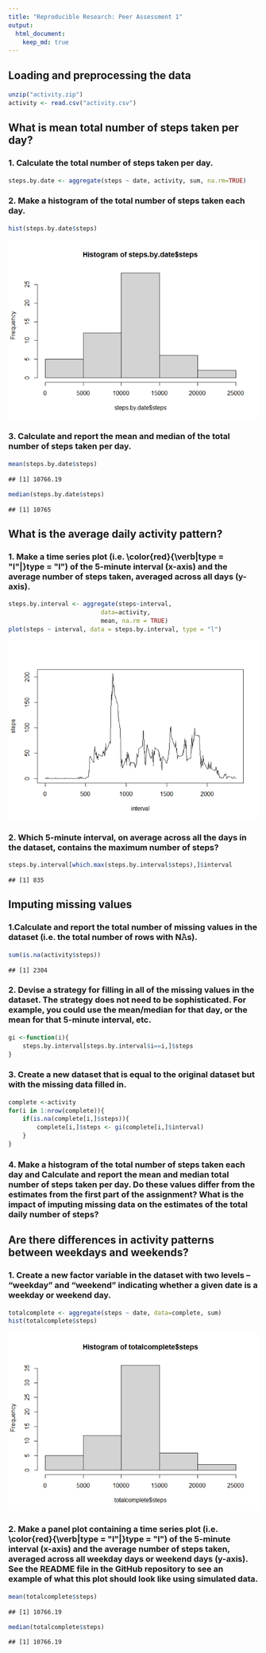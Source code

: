 ```yaml
---
title: "Reproducible Research: Peer Assessment 1"
output: 
  html_document:
    keep_md: true
---
```



## Loading and preprocessing the data

```r
unzip("activity.zip")
activity <- read.csv("activity.csv")
```

## What is mean total number of steps taken per day?

### 1. Calculate the total number of steps taken per day.


```r
steps.by.date <- aggregate(steps ~ date, activity, sum, na.rm=TRUE)
```

### 2. Make a histogram of the total number of steps taken each day.


```r
hist(steps.by.date$steps)
```

![](PA1_template_files/figure-html/unnamed-chunk-3-1.png)<!-- -->

### 3. Calculate and report the mean and median of the total number of steps taken per day.


```r
mean(steps.by.date$steps)
```

```
## [1] 10766.19
```

```r
median(steps.by.date$steps)
```

```
## [1] 10765
```

## What is the average daily activity pattern?

### 1. Make a time series plot (i.e. \color{red}{\verb|type = "l"|}type = "l") of the 5-minute interval (x-axis) and the average number of steps taken, averaged across all days (y-axis).


```r
steps.by.interval <- aggregate(steps~interval, 
                          data=activity, 
                          mean, na.rm = TRUE)
plot(steps ~ interval, data = steps.by.interval, type = "l")
```

![](PA1_template_files/figure-html/unnamed-chunk-6-1.png)<!-- -->

### 2. Which 5-minute interval, on average across all the days in the dataset, contains the maximum number of steps?


```r
steps.by.interval[which.max(steps.by.interval$steps),]$interval
```

```
## [1] 835
```

## Imputing missing values

### 1.Calculate and report the total number of missing values in the dataset (i.e. the total number of rows with N𝙰s).


```r
sum(is.na(activity$steps))
```

```
## [1] 2304
```

### 2. Devise a strategy for filling in all of the missing values in the dataset. The strategy does not need to be sophisticated. For example, you could use the mean/median for that day, or the mean for that 5-minute interval, etc. 


```r
gi <-function(i){
    steps.by.interval[steps.by.interval$i==i,]$steps
}
```

### 3. Create a new dataset that is equal to the original dataset but with the missing data filled in.


```r
complete <-activity
for(i in 1:nrow(complete)){
    if(is.na(complete[i,]$steps)){
        complete[i,]$steps <- gi(complete[i,]$interval)
    }
}
```

### 4. Make a histogram of the total number of steps taken each day and Calculate and report the mean and median total number of steps taken per day. Do these values differ from the estimates from the first part of the assignment? What is the impact of imputing missing data on the estimates of the total daily number of steps?

## Are there differences in activity patterns between weekdays and weekends?

### 1. Create a new factor variable in the dataset with two levels – “weekday” and “weekend” indicating whether a given date is a weekday or weekend day.


```r
totalcomplete <- aggregate(steps ~ date, data=complete, sum)
hist(totalcomplete$steps)
```

![](PA1_template_files/figure-html/unnamed-chunk-11-1.png)<!-- -->

### 2. Make a panel plot containing a time series plot (i.e. \color{red}{\verb|type = "l"|}type = "l") of the 5-minute interval (x-axis) and the average number of steps taken, averaged across all weekday days or weekend days (y-axis). See the README file in the GitHub repository to see an example of what this plot should look like using simulated data.


```r
mean(totalcomplete$steps)
```

```
## [1] 10766.19
```

```r
median(totalcomplete$steps)
```

```
## [1] 10766.19
```



























